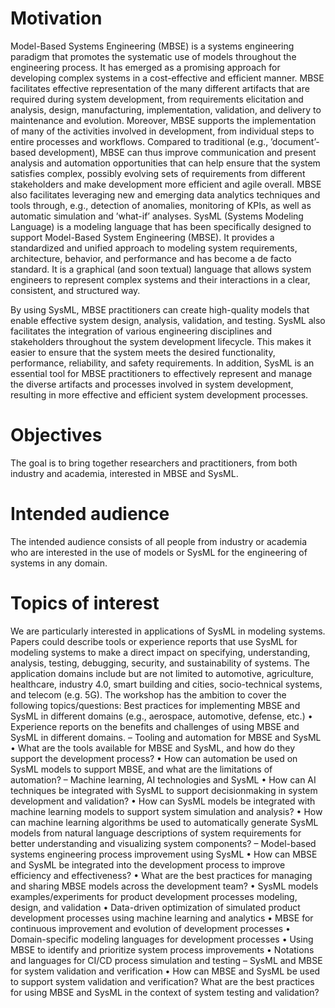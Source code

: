 # Motivation 
Model-Based Systems Engineering (MBSE) is a systems engineering paradigm that promotes the systematic use of models throughout the engineering process. It has emerged as a promising approach for developing complex systems in a cost-effective and efficient manner. MBSE facilitates effective representation of the many different artifacts that are required during system development, from requirements elicitation and analysis, design, manufacturing, implementation, validation, and delivery to maintenance and evolution. Moreover, MBSE supports the implementation of many of the activities involved in development, from individual steps to entire processes and workflows. Compared to traditional (e.g., ’document’-based development), MBSE can thus improve communication and present analysis and automation opportunities that can help ensure that the system satisfies complex, possibly evolving sets of requirements from different stakeholders and make development more efficient and agile overall. MBSE also facilitates leveraging new and emerging data analytics techniques and tools through, e.g., detection of anomalies, monitoring of KPIs, as well as automatic simulation and ’what-if’ analyses.
SysML (Systems Modeling Language) is a modeling language that has been specifically designed to support Model-Based System Engineering (MBSE). It provides a standardized and unified approach to modeling system requirements, architecture, behavior, and performance and has become a de facto standard. It is a graphical (and soon textual) language that allows system engineers to represent complex systems and their interactions in a clear, consistent, and structured way.

By using SysML, MBSE practitioners can create high-quality models that enable effective system design, analysis, validation, and testing. SysML also facilitates the integration of various engineering disciplines and stakeholders throughout the system development lifecycle. This makes it easier to ensure that the
system meets the desired functionality, performance, reliability, and safety requirements. In addition, SysML is an essential tool for MBSE practitioners to
effectively represent and manage the diverse artifacts and processes involved in system development, resulting in more effective and efficient system development
processes.

# Objectives
The goal is to bring together researchers and practitioners, from both industry and academia, interested in MBSE and SysML.

# Intended audience
The intended audience consists of all people from industry or academia who are interested in the use of models or SysML for the engineering of systems in any domain.

# Topics of interest
We are particularly interested in applications of SysML in modeling systems. Papers could describe tools or experience reports that use SysML for modeling systems to make a direct impact on specifying, understanding, analysis, testing, debugging, security, and sustainability of systems. The application domains include but are not limited to automotive, agriculture, healthcare, industry 4.0, smart building and cities, socio-technical systems, and telecom (e.g. 5G). The workshop has the ambition to cover the following topics/questions:
Best practices for implementing MBSE and SysML in different domains (e.g.,
aerospace, automotive, defense, etc.)
• Experience reports on the benefits and challenges of using MBSE and
SysML in different domains.
– Tooling and automation for MBSE and SysML
• What are the tools available for MBSE and SysML, and how do they
support the development process?
• How can automation be used on SysML models to support MBSE, and
what are the limitations of automation?
– Machine learning, AI technologies and SysML
• How can AI techniques be integrated with SysML to support decisionmaking in system development and validation?
• How can SysML models be integrated with machine learning models to
support system simulation and analysis?
• How can machine learning algorithms be used to automatically generate
SysML models from natural language descriptions of system requirements for better understanding and visualizing system components?
– Model-based systems engineering process improvement using SysML
• How can MBSE and SysML be integrated into the development process
to improve efficiency and effectiveness?
• What are the best practices for managing and sharing MBSE models
across the development team?
• SysML models examples/experiments for product development processes
modeling, design, and validation
• Data-driven optimization of simulated product development processes
using machine learning and analytics
• MBSE for continuous improvement and evolution of development processes
• Domain-specific modeling languages for development processes
• Using MBSE to identify and prioritize system process improvements
• Notations and languages for CI/CD process simulation and testing
– SysML and MBSE for system validation and verification
• How can MBSE and SysML be used to support system validation and
verification? What are the best practices for using MBSE and SysML in
the context of system testing and validation?
